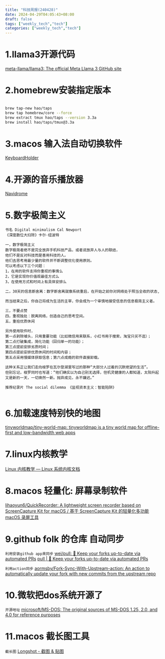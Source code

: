 ```yaml
---
title: "科技周报(240428)"
date: 2024-04-29T04:05:43+08:00
draft: false
tags: ["weekly_tech","tech"]
categories: ["weekly_tech","tech"]
---
```


# 1.llama3开源代码

[meta-llama/llama3: The official Meta Llama 3 GitHub site](https://github.com/meta-llama/llama3)


# 2.homebrew安装指定版本


```bash

brew tap-new hao/taps
brew tap homebrew/core --force
brew extract tmux hao/taps --version 3.3a
brew install hao/taps/tmux@3.3a

```

# 3.macos 输入法自动切换软件
[KeyboardHolder](https://keyboardholder.leavesc.com/zh-cn/)

# 4.开源的音乐播放器
[Navidrome](https://www.navidrome.org/#td-block-1)




# 5.数字极简主义

```
书名 Digital minimalism Cal Newport
《深度数位大扫除》卡尔·纽波特

一，数字极简主义
数字极简者绝不是完全放弃手机科技产品，或者说放弃人与人的联结，
他们不是反对科技而是善用科技的人。
他们去思考用最少量的软件并不断调整优化使用原则。
可以考虑以下三个问题：
1，在用的软件支持你重视的事情么
2，它是实现你价值观最佳方式么
3，在使用方式和时间上有具体安排么

二，30天的信息断舍离：数字断舍离就像系统重启，在开始之前你对网络处于照当全收的状态,

而当结束之后，你自己将成为生活的主宰，你会成为一个审慎地接受信息的信息极简主义者。

三，不要点赞
四，重视独处：脱离网络，创造自己的思考空间。
五，重拾优质休闲

另外使用软件时，
第一点剥除噱头，只用重要功能（比如微信用来联系，小红书用于搜索，淘宝只买不逛）；
第二点打破集成，简化功能（回归单一的功能）；
第三点提前安排劣质时间；
第四点提前安排优质休闲的时间和内容；
第五点采用慢媒体获取信息；第六点成瘾的软件直接卸载。

这种关系正让我们走向梭罗在瓦尔登湖里写过的那种“大部分人过着的沉默绝望的生活”。
但别忘记，梭罗同时也写道：“他们确实以为自己别无选择，但机灵健康的人都知道，太阳升起又是新的一天，一切焕然一新。抛弃成见，永不嫌迟。”

推荐纪录片 The social dilemma 《监视资本主义：智能陷阱》


```
# 6.加载速度特别快的地图

[tinyworldmap/tiny-world-map: tinyworldmap is a tiny world map for offline-first and low-bandwidth web apps](https://github.com/tinyworldmap/tiny-world-map)

# 7.linux内核教学

[Linux 内核教学 — Linux 系统内核文档](https://linux-kernel-labs-zh.xyz/index.html#)


# 8.macos 轻量化: 屏幕录制软件

[lihaoyun6/QuickRecorder: A lightweight screen recorder based on ScreenCapture Kit for macOS / 基于 ScreenCapture Kit 的轻量化多功能 macOS 录屏工具](https://github.com/lihaoyun6/QuickRecorder/)


# 9.github folk 的仓库 自动同步

`利用安装github app来同步`
[wei/pull: 🤖 Keep your forks up-to-date via automated PRs](https://github.com/wei/pull)
[pull | 🤖 Keep your forks up-to-date via automated PRs](https://wei.github.io/pull/)

`利用action同步`
[aormsby/Fork-Sync-With-Upstream-action: An action to automatically update your fork with new commits from the upstream repo](https://github.com/aormsby/Fork-Sync-With-Upstream-action)



# 10.微软把dos系统开源了


`开源地址`
[microsoft/MS-DOS: The original sources of MS-DOS 1.25, 2.0, and 4.0 for reference purposes](https://github.com/microsoft/MS-DOS/tree/main)

# 11.macos 截长图工具

`截长图`
[Longshot - 截图 & 贴图](https://longshot.chitaner.com/)

